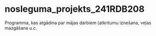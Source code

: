 # nosleguma_projekts_241RDB208
Programma, kas atgādina par mājas darbiem (atkritumu iznešana, veļas mazgāšana u.c.
